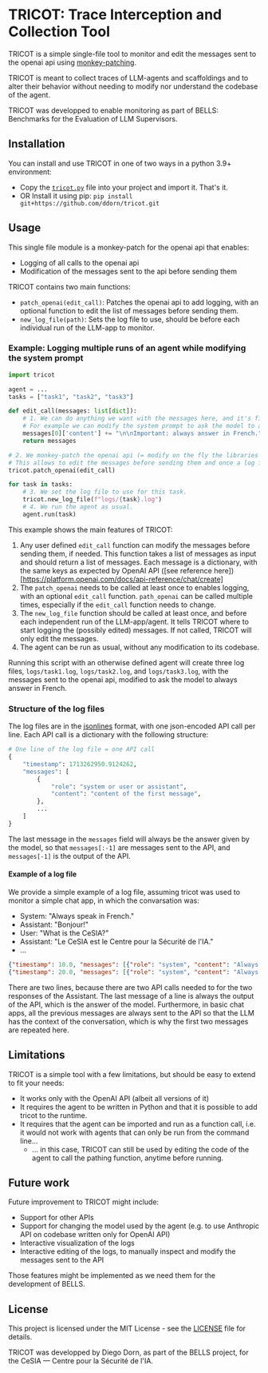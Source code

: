 # TRICOT: Trace Interception and Collection Tool

TRICOT is a simple single-file tool to monitor and edit the messages sent to the openai api using [monkey-patching](https://en.wikipedia.org/wiki/Monkey_patch).

TRICOT is meant to collect traces of LLM-agents and scaffoldings and to alter their behavior without needing to modify nor understand the codebase of the agent.

TRICOT was developped to enable monitoring as part of BELLS: Benchmarks for the Evaluation of LLM Supervisors.

## Installation

You can install and use TRICOT in one of two ways in a python 3.9+ environment:
- Copy the [`tricot.py`](./src/tricot.py) file into your project and import it. That's it.
- OR Install it using pip: `pip install git+https://github.com/ddorn/tricot.git`

## Usage

This single file module is a monkey-patch for the openai api that enables:
- Logging of all calls to the openai api
- Modification of the messages sent to the api before sending them

TRICOT contains two main functions:
- `patch_openai(edit_call)`: Patches the openai api to add logging, with an optional function to edit the list of messages before sending them.
- `new_log_file(path)`: Sets the log file to use, should be before each individual run of the LLM-app to monitor.

### Example: Logging multiple runs of an agent while modifying the system prompt

```python
import tricot

agent = ...
tasks = ["task1", "task2", "task3"]

def edit_call(messages: list[dict]):
    # 1. We can do anything we want with the messages here, and it's fine to modify the list in place.
    # For example we can modify the system prompt to ask the model to always answer in French:
    messages[0]['content'] += "\n\nImportant: always answer in French."
    return messages

# 2. We monkey-patch the openai api (= modify on the fly the libraries of openai library)
# This allows to edit the messages before sending them and once a log file is set, logging them to a file.
tricot.patch_openai(edit_call)

for task in tasks:
    # 3. We set the log file to use for this task.
    tricot.new_log_file(f"logs/{task}.log")
    # 4. We run the agent as usual.
    agent.run(task)
```

This example shows the main features of TRICOT:
1. Any user defined `edit_call` function can modify the messages before sending them, if needed. This function takes a list of messages as input and should return a list of messages. Each message is a dictionary, with the same keys as expected by OpenAI API ([see reference here])[https://platform.openai.com/docs/api-reference/chat/create]
2. The `patch_openai` needs to be called at least once to enables logging, with an optional `edit_call` function. `path_openai` can be called multiple times, especially if the `edit_call` function needs to change.
3. The `new_log_file` function should be called at least once, and before each independent run of the LLM-app/agent. It tells TRICOT where to start logging the (possibly edited) messages. If not called, TRICOT will only edit the messages.
4. The agent can be run as usual, without any modification to its codebase.

Running this script with an otherwise defined agent will create three log files, `logs/task1.log`, `logs/task2.log`, and `logs/task3.log`, with the messages sent to the openai api, modified to ask the model to always answer in French.

### Structure of the log files

The log files are in the [jsonlines](http://jsonlines.org/) format, with one json-encoded API call per line. Each API call is a dictionary with the following structure:
```python
# One line of the log file = one API call
{
    "timestamp": 1713262950.9124262,
    "messages": [
        {
            "role": "system or user or assistant",
            "content": "content of the first message",
        },
        ...
    ]
}
```

The last message in the `messages` field will always be the answer given by the model, so that `messages[:-1]` are messages sent to the API, and `messages[-1]` is the output of the API.

#### Example of a log file

We provide a simple example of a log file, assuming tricot was used to monitor a simple chat app, in which the convarsation was:
- System: "Always speak in French."
- Assistant: "Bonjour!"
- User: "What is the CeSIA?"
- Assistant: "Le CeSIA est le Centre pour la Sécurité de l'IA."
- ...

```json
{"timestamp": 10.0, "messages": [{"role": "system", "content": "Always answer in French."}, {"role": "assistant", "content": "Bonjour!"}]}
{"timestamp": 20.0, "messages": [{"role": "system", "content": "Always answer in French."}, {"role": "assistant", "content": "Bonjour!"}, {"role": "user", "content": "What is the CeSIA?"}, {"role": "assistant", "content": "Le CeSIA est le Centre pour la Sécurité de l'IA."}]}
```

There are two lines, because there are two API calls needed to for the two responses of the Assistant.
The last message of a line is always the output of the API, which is the answer of the model.
Furthermore, in basic chat apps, all the previous messages are always sent to the API so that the LLM has the context of the conversation, which is why the first two messages are repeated here.

## Limitations

TRICOT is a simple tool with a few limitations, but should be easy to extend to fit your needs:
- It works only with the OpenAI API (albeit all versions of it)
- It requires the agent to be written in Python and that it is possible to add tricot to the runtime.
- It requires that the agent can be imported and run as a function call, i.e. it would not work with agents that can only be run from the command line...
    - ... in this case, TRICOT can still be used by editing the code of the agent to call the pathing function, anytime before running.

## Future work

Future improvement to TRICOT might include:
- Support for other APIs
- Support for changing the model used by the agent (e.g. to use Anthropic API on codebase written only for OpenAI API)
- Interactive visualization of the logs
- Interactive editing of the logs, to manually inspect and modify the messages sent to the API

Those features might be implemented as we need them for the development of BELLS.

## License

This project is licensed under the MIT License - see the [LICENSE](./LICENSE) file for details.

TRICOT was developped by Diego Dorn, as part of the BELLS project, for the CeSIA — Centre pour la Sécurité de l'IA.
